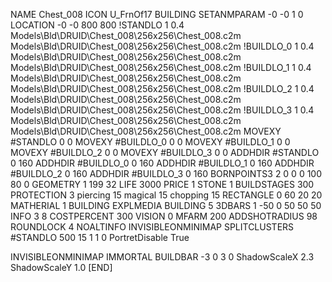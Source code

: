 NAME Chest_008
ICON U_FrnOf17
BUILDING
SETANMPARAM -0 -0 1 0
LOCATION -0 -0 800 800
!STANDLO      1 0.4 Models\Bld\DRUID\Chest_008\256x256\Chest_008.c2m Models\Bld\DRUID\Chest_008\256x256\Chest_008.c2m 
!BUILDLO_0    1 0.4 Models\Bld\DRUID\Chest_008\256x256\Chest_008.c2m Models\Bld\DRUID\Chest_008\256x256\Chest_008.c2m 
!BUILDLO_1    1 0.4 Models\Bld\DRUID\Chest_008\256x256\Chest_008.c2m Models\Bld\DRUID\Chest_008\256x256\Chest_008.c2m 
!BUILDLO_2    1 0.4 Models\Bld\DRUID\Chest_008\256x256\Chest_008.c2m Models\Bld\DRUID\Chest_008\256x256\Chest_008.c2m 
!BUILDLO_3    1 0.4 Models\Bld\DRUID\Chest_008\256x256\Chest_008.c2m Models\Bld\DRUID\Chest_008\256x256\Chest_008.c2m 
MOVEXY #STANDLO   0 0
MOVEXY #BUILDLO_0 0 0
MOVEXY #BUILDLO_1 0 0
MOVEXY #BUILDLO_2 0 0
MOVEXY #BUILDLO_3 0 0
ADDHDIR #STANDLO 0 160
ADDHDIR #BUILDLO_0 0 160
ADDHDIR #BUILDLO_1 0 160
ADDHDIR #BUILDLO_2 0 160
ADDHDIR #BUILDLO_3 0 160
BORNPOINTS3 2 0 0 0 100 80 0
GEOMETRY 1 199 32
LIFE     3000
PRICE 1 STONE 1
BUILDSTAGES 300
PROTECTION 3 piercing 15 magical 15 chopping 15
RECTANGLE    0 60 20 20
MATHERIAL 1 BUILDING
EXPLMEDIA BUILDING 5
3DBARS 1 -50 0 50 50 50
INFO 3 8
COSTPERCENT 300
VISION 0
MFARM 200
ADDSHOTRADIUS 98
ROUNDLOCK 4
NOALTINFO
INVISIBLEONMINIMAP
SPLITCLUSTERS #STANDLO 500 15 1 1 0
PortretDisable True

INVISIBLEONMINIMAP
IMMORTAL
BUILDBAR -3 0 3 0
ShadowScaleX 2.3
ShadowScaleY 1.0
[END]

